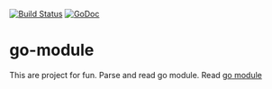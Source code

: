 [![Build Status](https://travis-ci.org/uudashr/go-module.svg?branch=master)](https://travis-ci.org/uudashr/go-module) [![GoDoc](https://godoc.org/github.com/uudashr/go-module?status.svg)](https://godoc.org/github.com/uudashr/go-module)
# go-module

This are project for fun. Parse and read go module. Read [go module](https://research.swtch.com/vgo-module)
